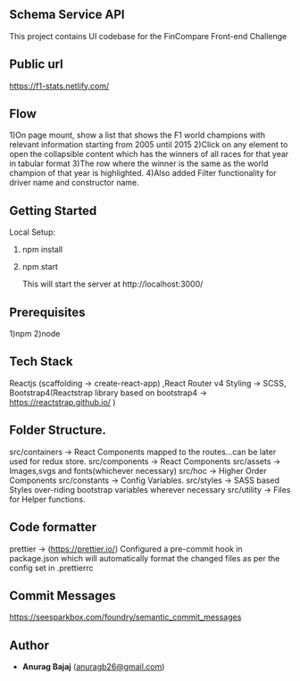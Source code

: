 ## Schema Service API

This project contains UI codebase for the FinCompare Front-end Challenge

## Public url

https://f1-stats.netlify.com/

## Flow

1)On page mount, show a list that shows the F1 world champions with relevant information starting from 2005 until 2015
2)Click on any element to open the collapsible content which has the winners of all races for that year in tabular format
3)The row where the winner is the same as the world champion of that year is highlighted.
4)Also added Filter functionality for driver name and constructor name.

## Getting Started

Local Setup:

1. npm install
2. npm start

   This will start the server at http://localhost:3000/

## Prerequisites

1)npm
2)node

## Tech Stack

Reactjs (scaffolding -> create-react-app) ,React Router v4
Styling -> SCSS, Bootstrap4(Reactstrap library based on bootstrap4 -> https://reactstrap.github.io/ )

## Folder Structure.

src/containers -> React Components mapped to the routes...can be later used for redux store.
src/components -> React Components
src/assets -> Images,svgs and fonts(whichever necessary)
src/hoc -> Higher Order Components
src/constants -> Config Variables.
src/styles -> SASS based Styles over-riding bootstrap variables wherever necessary
src/utility -> Files for Helper functions.

## Code formatter

prettier -> (https://prettier.io/)
Configured a pre-commit hook in package.json which will automatically format the changed files as per the
config set in .prettierrc

## Commit Messages

https://seesparkbox.com/foundry/semantic_commit_messages

## Author

- **Anurag Bajaj** (anuragb26@gmail.com)
